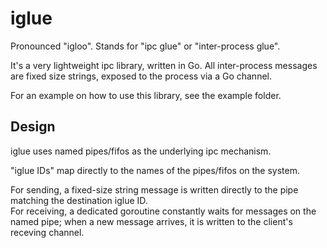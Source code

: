 # iglue
Pronounced "igloo".
Stands for "ipc glue" or "inter-process glue". 

It's a very lightweight ipc library, written in Go. All inter-process messages are fixed size strings, 
exposed to the process via a Go channel.

For an example on how to use this library, see the example folder.

## Design
iglue uses named pipes/fifos as the underlying ipc mechanism. 

"iglue IDs" map directly to the names of the pipes/fifos on the system.

For sending, a fixed-size string message is written directly to the pipe matching the destination iglue ID.  
For receiving, a dedicated goroutine constantly waits for messages on the named pipe; when a new message arrives,
it is written to the client's receving channel.
